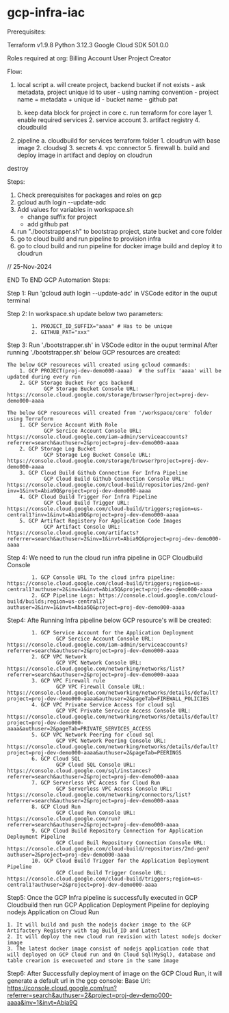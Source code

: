 # gcp-infra-iac
Prerequisites:

Terraform v1.9.8
Python 3.12.3
Google Cloud SDK 501.0.0

Roles required at org:
Billing Account User
Project Creator


Flow:
1. local script 
    a. will create project, backend bucket if not exists
        - ask metadata, project unique id to user
        - using naming convention
            - project name = metadata + unique id
            - bucket name
            - github pat
            
    b. keep data block for project in core
    c. run terraform for core layer
        1. enable required services
        2. service account
        3. artifact registry 
        4. cloudbuild


2. pipeline
    a. cloudbuild for services terraform folder
        1. cloudrun with base image
        2. cloudsql
        3. secrets
        4. vpc connector
        5. firewall
    b. build and deploy image in artifact and deploy on cloudrun


destroy

Steps:

1. Check prerequisites for packages and roles on gcp
2. gcloud auth login --update-adc
3.  Add values for variables in workspace.sh
    - change suffix for project
    - add github pat
4. run "./bootstrapper.sh" to bootstrap project, state bucket and core folder
5. go to cloud build and run pipeline to provision infra
6. go to cloud build and run pipeline for docker image build and deploy it to cloudrun


// 25-Nov-2024

END To END GCP Automation Steps:

Step 1: Run 'gcloud auth login --update-adc' in VSCode editor in the ouput terminal

Step 2: In workspace.sh update below two parameters:

            1. PROJECT_ID_SUFFIX="aaaa" # Has to be unique
            2. GITHUB_PAT="xxx"

Step 3: Run './bootstrapper.sh' in VSCode editor in the ouput terminal
After running './bootstrapper.sh' below GCP resources are created:

    The below GCP resoureces will created using gcloud commands:
        1. GCP PROJECT(proj-dev-demo000-aaaa)  # the suffix 'aaaa' will be updated during every run
        2. GCP Storage Bucket For gcs backend
                GCP Storage Bucket Console URL: https://console.cloud.google.com/storage/browser?project=proj-dev-demo000-aaaa
    
    The below GCP resoureces will created from '/workspace/core' folder using Terraform 
        1. GCP Service Account With Role
                GCP Sercice Account Console URL: https://console.cloud.google.com/iam-admin/serviceaccounts?referrer=search&authuser=2&project=proj-dev-demo000-aaaa
        2. GCP Storage Log Bucket
                GCP Storage Log Bucket Console URL: https://console.cloud.google.com/storage/browser?project=proj-dev-demo000-aaaa
        3. GCP Cloud Build Github Connection For Infra Pipeline
                GCP Cloud Build Github Connection Console URL: https://console.cloud.google.com/cloud-build/repositories/2nd-gen?inv=1&invt=Abia9Q&project=proj-dev-demo000-aaaa
        4. GCP Cloud Build Trigger For Infra Pipeline
                GCP Cloud Build Trigger URL: https://console.cloud.google.com/cloud-build/triggers;region=us-central1?inv=1&invt=Abia9Q&project=proj-dev-demo000-aaaa
        5. GCP Artifact Registery For Application Code Images
                GCP Artifact Console URL: https://console.cloud.google.com/artifacts?referrer=search&authuser=2&inv=1&invt=Abia9Q&project=proj-dev-demo000-aaaa

Step 4: We need to run the cloud run infra pipeline in GCP Cloudbuild Console

            1. GCP Console URL To the cloud infra pipeline: https://console.cloud.google.com/cloud-build/triggers;region=us-central1?authuser=2&inv=1&invt=Abia5Q&project=proj-dev-demo000-aaaa
            2. GCP Pipeline Logs: https://console.cloud.google.com/cloud-build/builds;region=us-central1?authuser=2&inv=1&invt=Abia5Q&project=proj-dev-demo000-aaaa

Step4: Afte Running Infra pipeline below GCP resource's will be created:

            1. GCP Service Account for the Application Deployment
                    GCP Sercice Account Console URL: https://console.cloud.google.com/iam-admin/serviceaccounts?referrer=search&authuser=2&project=proj-dev-demo000-aaaa
            2. GCP VPC Network
                    GCP VPC Network Console URL: https://console.cloud.google.com/networking/networks/list?referrer=search&authuser=2&project=proj-dev-demo000-aaaa
            3. GCP VPC Firewall rule
                    GCP VPC Firewall Console URL: https://console.cloud.google.com/networking/networks/details/default?project=proj-dev-demo000-aaaa&authuser=2&pageTab=FIREWALL_POLICIES
            4. GCP VPC Private Service Access for cloud sql
                    GCP VPC Private Sercvice Access Console URL: https://console.cloud.google.com/networking/networks/details/default?project=proj-dev-demo000-aaaa&authuser=2&pageTab=PRIVATE_SERVICES_ACCESS
            5. GCP VPC Network Peering for cloud sql
                    GCP VPC Network Peering Console URL: https://console.cloud.google.com/networking/networks/details/default?project=proj-dev-demo000-aaaa&authuser=2&pageTab=PEERINGS
            6. GCP Cloud SQL
                    GCP Cloud SQL Console URL: https://console.cloud.google.com/sql/instances?referrer=search&authuser=2&project=proj-dev-demo000-aaaa
            7. GCP Serverless VPC Access for Cloud Run
                    GCP Serverless VPC Access Console URL: https://console.cloud.google.com/networking/connectors/list?referrer=search&authuser=2&project=proj-dev-demo000-aaaa
            8. GCP Cloud Run
                    GCP Cloud Run Console URL: https://console.cloud.google.com/run?referrer=search&authuser=2&project=proj-dev-demo000-aaaa
            9. GCP Cloud Build Repository Connection for Application Deployment Pipeline
                    GCP Cloud Buil Repository Connection Console URL: https://console.cloud.google.com/cloud-build/repositories/2nd-gen?authuser=2&project=proj-dev-demo000-aaaa
            10. GCP Cloud Build Trigger for the Application Deployment Pipeline
                    GCP Cloud Build Trigger Console URL: https://console.cloud.google.com/cloud-build/triggers;region=us-central1?authuser=2&project=proj-dev-demo000-aaaa

Step5: Once the GCP Infra pipeline is successfully executed in GCP Cloudbuild then run GCP Application Deployment Pipeline for deploying nodejs Application on Cloud Run

    1. It will build and push the nodejs docker image to the GCP Artifactery Registery with tag Build_ID and Latest 
    2. It will deploy the new cloud run revision with latest nodejs docker image 
    3. The latest docker image consist of nodejs application code that will deployed on GCP Cloud run and On Cloud Sql(MySql), database and table crearion is execuueted and store in the same image

Step6: After Successfully deployment of image on the GCP Cloud Run, it will generate a default url in the gcp console: 
            Base Url: https://console.cloud.google.com/run?referrer=search&authuser=2&project=proj-dev-demo000-aaaa&inv=1&invt=Abia9Q
